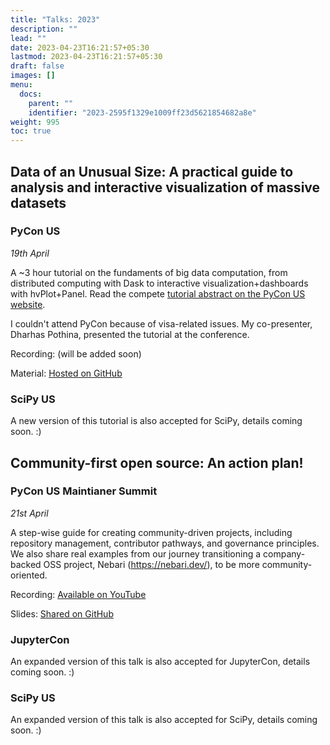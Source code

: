 ```yaml
---
title: "Talks: 2023"
description: ""
lead: ""
date: 2023-04-23T16:21:57+05:30
lastmod: 2023-04-23T16:21:57+05:30
draft: false
images: []
menu:
  docs:
    parent: ""
    identifier: "2023-2595f1329e1009ff23d5621854682a8e"
weight: 995
toc: true
---
```


## Data of an Unusual Size: A practical guide to analysis and interactive visualization of massive datasets

### PyCon US

_19th April_

A ~3 hour tutorial on the fundaments of big data computation, from distributed computing with Dask to interactive visualization+dashboards with hvPlot+Panel. Read the compete [tutorial abstract on the PyCon US website](https://us.pycon.org/2023/schedule/presentation/64/).

I couldn't attend PyCon because of visa-related issues. My co-presenter, Dharhas Pothina, presented the tutorial at the conference.

Recording: (will be added soon)

Material: [Hosted on GitHub](https://github.com/nebari-dev/presentations/tree/main/pycon-us-2023/data-of-an-unusual-size-tutorial)

### SciPy US

A new version of this tutorial is also accepted for SciPy, details coming soon. :)

## Community-first open source: An action plan!

### PyCon US Maintianer Summit

_21st April_

A step-wise guide for creating community-driven projects, including repository management, contributor pathways, and governance principles. We also share real examples from our journey transitioning a company-backed OSS project, Nebari (https://nebari.dev/), to be more community-oriented.

Recording: [Available on YouTube](https://youtu.be/yUrj6z8eGAo)

Slides: [Shared on GitHub](https://github.com/nebari-dev/presentations/blob/main/pycon-us-2023/community-first-oss/slides.pdf)

### JupyterCon

An expanded version of this talk is also accepted for JupyterCon, details coming soon. :)

### SciPy US

An expanded version of this talk is also accepted for SciPy, details coming soon. :)
